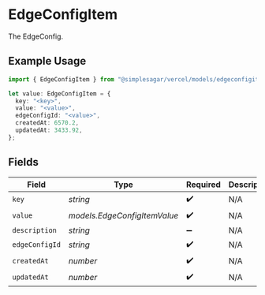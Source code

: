 # EdgeConfigItem

The EdgeConfig.

## Example Usage

```typescript
import { EdgeConfigItem } from "@simplesagar/vercel/models/edgeconfigitem.js";

let value: EdgeConfigItem = {
  key: "<key>",
  value: "<value>",
  edgeConfigId: "<value>",
  createdAt: 6570.2,
  updatedAt: 3433.92,
};
```

## Fields

| Field                        | Type                         | Required                     | Description                  |
| ---------------------------- | ---------------------------- | ---------------------------- | ---------------------------- |
| `key`                        | *string*                     | :heavy_check_mark:           | N/A                          |
| `value`                      | *models.EdgeConfigItemValue* | :heavy_check_mark:           | N/A                          |
| `description`                | *string*                     | :heavy_minus_sign:           | N/A                          |
| `edgeConfigId`               | *string*                     | :heavy_check_mark:           | N/A                          |
| `createdAt`                  | *number*                     | :heavy_check_mark:           | N/A                          |
| `updatedAt`                  | *number*                     | :heavy_check_mark:           | N/A                          |